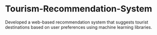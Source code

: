 # Tourism-Recommendation-System
Developed a web-based recommendation system that suggests tourist destinations based on user preferences using machine learning libraries.
